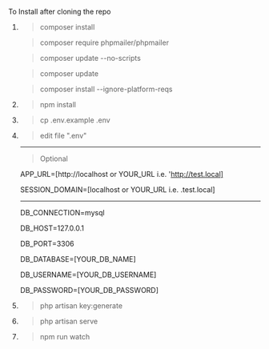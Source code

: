 To Install after cloning the repo

1. > composer install

   > composer require phpmailer/phpmailer
  
   > composer update --no-scripts  
   
   > composer update                 
   
   > composer install --ignore-platform-reqs
   
3. > npm install

3. > cp .env.example .env
4. > edit file ".env"

    
    ------------------------------------------------------------------
    > Optional
    
    APP_URL=[http://localhost or YOUR_URL i.e. 'http://test.local]
  
    SESSION_DOMAIN=[localhost or YOUR_URL i.e. .test.local]
   
   ------------------------------------------------------------------

    DB_CONNECTION=mysql
    
    DB_HOST=127.0.0.1
    
    DB_PORT=3306
    
    DB_DATABASE=[YOUR_DB_NAME]
    
    DB_USERNAME=[YOUR_DB_USERNAME]
    
    DB_PASSWORD=[YOUR_DB_PASSWORD]

5. > php artisan key:generate
6. > php artisan serve 
7. > npm run watch

